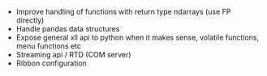 - Improve handling of functions with return type ndarrays (use FP directly)
- Handle pandas data structures
- Expose general xll api to python when it makes sense, volatile functions, menu functions etc
- Streaming api / RTD (COM server)
- Ribbon configuration
